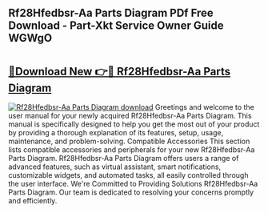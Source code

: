 ## Rf28Hfedbsr-Aa Parts Diagram PDf Free Download - Part-Xkt Service Owner Guide WGWgO

# <h2><a href="http://dfmh2h5.blite.top/?on=Rf28Hfedbsr-Aa+Parts+Diagram">🔗Download New 👉🔴 Rf28Hfedbsr-Aa Parts Diagram</a></h2>

[![Rf28Hfedbsr-Aa Parts Diagram download](https://i.imgur.com/lujVjoI.png)](http://dfmh2h5.blite.top/?on=Rf28Hfedbsr-Aa+Parts+Diagram)
Greetings and welcome to the user manual for your newly acquired Rf28Hfedbsr-Aa Parts Diagram. This manual is specifically designed to help you get the most out of your product by providing a thorough explanation of its features, setup, usage, maintenance, and problem-solving. Compatible Accessories This section lists compatible accessories and peripherals for your new Rf28Hfedbsr-Aa Parts Diagram. Rf28Hfedbsr-Aa Parts Diagram offers users a range of advanced features, such as virtual assistant, smart notifications, customizable widgets, and automated tasks, all easily controlled through the user interface. We're Committed to Providing Solutions Rf28Hfedbsr-Aa Parts Diagram. Our team is dedicated to resolving your concerns promptly and efficiently.
